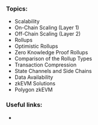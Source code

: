 ### Topics:
- Scalability
- On-Chain Scaling (Layer 1)
- Off-Chain Scaling (Layer 2)
- Rollups
- Optimistic Rollups
- Zero Knowledge Proof Rollups
- Comparison of the Rollup Types
- Transaction Compression
- State Channels and Side Chains
- Data Availability
- zkEVM Solutions
- Polygon zkEVM

### Useful links:
- 